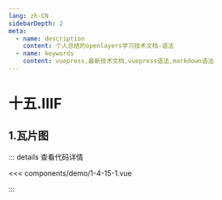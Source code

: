 ```yaml
---
lang: zh-CN
sidebarDepth: 2
meta:
  - name: description
    content: 个人总结的openlayers学习技术文档-语法
  - name: keywords
    content: vuepress,最新技术文档,vuepress语法,markdown语法
---
```


# 十五.IIIF

## 1.瓦片图


  <Container url="https://zhoubichuan.com/resume/?type=openlayers&name=1-4-15-1.vue" />

::: details 查看代码详情

<<< components/demo/1-4-15-1.vue

:::
